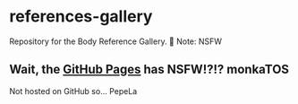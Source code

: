 # references-gallery
Repository for the Body Reference Gallery. 🔞 Note: NSFW  

## Wait, the [GitHub Pages](https://theblackcat-oc.github.io/references-gallery/) has NSFW!?!? monkaTOS

Not hosted on GitHub so... PepeLa
